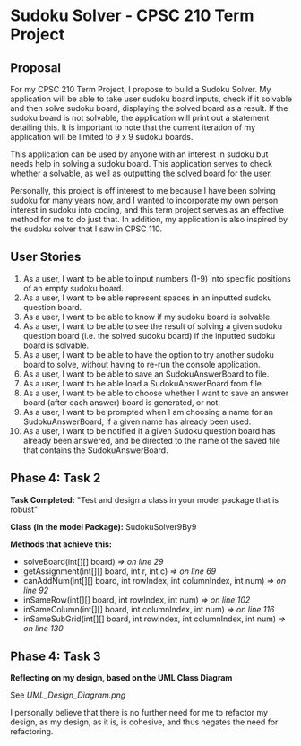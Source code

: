 # Sudoku Solver - CPSC 210 Term Project 

## Proposal

For my CPSC 210 Term Project, I propose to build a Sudoku Solver. My application
will be able to take user sudoku board inputs, check if it solvable and then solve 
sudoku board, displaying the solved board as a result. If the sudoku board is 
not solvable, the application will print out a statement detailing this. It is
important to note that the current iteration of my application will be limited to
9 x 9 sudoku boards.

This application can be used by anyone with an interest in sudoku but needs help
in solving a sudoku board. This application serves to check whether a solvable, 
as well as outputting the solved board for the user.  

Personally, this project is off interest to me because I have been solving sudoku
for many years now, and I wanted to incorporate my own person interest in
sudoku into coding, and this term project serves as an effective method for me
to do just that. In addition, my application is also inspired by the sudoku 
solver that I saw in CPSC 110.

## User Stories

1. As a user, I want to be able to input numbers (1-9) into specific positions of an
empty sudoku board.
2. As a user, I want to be able represent spaces in an inputted sudoku question 
board.
3. As a user, I want to be able to know if my sudoku board is solvable.
4. As a user, I want to be able to see the result of solving a given sudoku
question board (i.e. the solved sudoku board) if the inputted sudoku board is
solvable.
5. As a user, I want to be able to have the option to try another sudoku board to solve,
without having to re-run the console application.
6. As a user, I want to be able to save an SudokuAnswerBoard to file.
7. As a user, I want to be able load a SudokuAnswerBoard from file.
8. As a user, I want to be able to choose whether I want to save an answer board 
(after each answer) board is generated, or not.
9. As a user, I want to be prompted when I am choosing a name for an SudokuAnswerBoard,
if a given name has already been used.
10. As a user, I want to be notified if a given Sudoku question board has already
been answered, and be directed to the name of the saved file that contains
the SudokuAnswerBoard.

## Phase 4: Task 2
**Task Completed:** "Test and design a class in your model package that is robust"

**Class (in the model Package):** SudokuSolver9By9

**Methods that achieve this:**
- solveBoard(int[][] board) *=> on line 29*
- getAssignment(int[][] board, int r, int c) *=> on line 69*
- canAddNum(int[][] board, int rowIndex, int columnIndex, int num) *=> on line 92*
- inSameRow(int[][] board, int rowIndex, int num) *=> on line 102*
- inSameColumn(int[][] board, int columnIndex, int num) *=> on line 116*
- inSameSubGrid(int[][] board, int rowIndex, int columnIndex, int num) *=> on line 130*

## Phase 4: Task 3
**Reflecting on my design, based on the UML Class Diagram**

See *UML_Design_Diagram.png*

I personally believe that there is no further need for me to refactor my design,
as my design, as it is, is cohesive, and thus negates the need for refactoring.